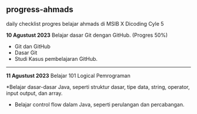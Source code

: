## progress-ahmads
daily checklist progres belajar ahmads di MSIB X Dicoding Cyle 5

**10 Agustust 2023**
Belajar dasar Git dengan GitHub. (Progres 50%)

* Git dan GitHub
* Dasar Git
* Studi Kasus pembelajaran GitHub.
---------------------------------------------------------------------
**11 Agustust 2023**
Belajar 101 Logical Pemrograman

*Belajar dasar-dasar Java, seperti struktur dasar, tipe data, string, operator, input output, dan array.
* Belajar control flow dalam Java, seperti perulangan dan percabangan.
